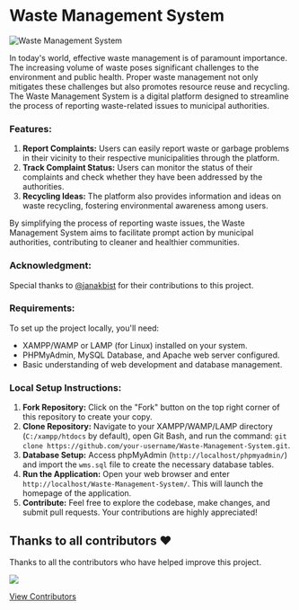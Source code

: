 # Waste Management System

![Waste Management System](https://waste-managemnt-system.000webhostapp.com/)

In today's world, effective waste management is of paramount importance. The increasing volume of waste poses significant challenges to the environment and public health. Proper waste management not only mitigates these challenges but also promotes resource reuse and recycling. The Waste Management System is a digital platform designed to streamline the process of reporting waste-related issues to municipal authorities.

### Features:

1. **Report Complaints:** Users can easily report waste or garbage problems in their vicinity to their respective municipalities through the platform.
2. **Track Complaint Status:** Users can monitor the status of their complaints and check whether they have been addressed by the authorities.
3. **Recycling Ideas:** The platform also provides information and ideas on waste recycling, fostering environmental awareness among users.

By simplifying the process of reporting waste issues, the Waste Management System aims to facilitate prompt action by municipal authorities, contributing to cleaner and healthier communities.

### Acknowledgment:

Special thanks to [@janakbist](https://github.com/janakbist/) for their contributions to this project.

### Requirements:

To set up the project locally, you'll need:

- XAMPP/WAMP or LAMP (for Linux) installed on your system.
- PHPMyAdmin, MySQL Database, and Apache web server configured.
- Basic understanding of web development and database management.

### Local Setup Instructions:

1. **Fork Repository:** Click on the "Fork" button on the top right corner of this repository to create your copy.
2. **Clone Repository:** Navigate to your XAMPP/WAMP/LAMP directory (`C:/xampp/htdocs` by default), open Git Bash, and run the command: `git clone https://github.com/your-username/Waste-Management-System.git`.
3. **Database Setup:** Access phpMyAdmin (`http://localhost/phpmyadmin/`) and import the `wms.sql` file to create the necessary database tables.
4. **Run the Application:** Open your web browser and enter `http://localhost/Waste-Management-System/`. This will launch the homepage of the application.
5. **Contribute:** Feel free to explore the codebase, make changes, and submit pull requests. Your contributions are highly appreciated!

## Thanks to all contributors ❤

Thanks to all the contributors who have helped improve this project. 

 <a href = "https://github.com/imlakshay08/waste-management-system/graphs/contributors">
   <img src = "https://contrib.rocks/image?repo=imlakshay08/waste-management-system"/>
 </a>
 
[View Contributors](https://github.com/imlakshay08/waste-management-system/graphs/contributors)
